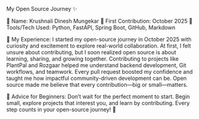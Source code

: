 My Open Source Journey ✨

👤 Name: Krushnali Dinesh Mungekar
📅 First Contribution: October 2025
🔧 Tools/Tech Used: Python, FastAPI, Spring Boot, GitHub, Markdown

🌟 My Experience:
I started my open-source journey in October 2025 with curiosity and excitement to explore real-world collaboration. At first, I felt unsure about contributing, but I soon realized open source is about learning, sharing, and growing together. Contributing to projects like PlantPal and Rozgaar helped me understand backend development, Git workflows, and teamwork. Every pull request boosted my confidence and taught me how impactful community-driven development can be. Open source made me believe that every contribution—big or small—matters.

📌 Advice for Beginners:
Don’t wait for the perfect moment to start. Begin small, explore projects that interest you, and learn by contributing. Every step counts in your open-source journey! 🚀
